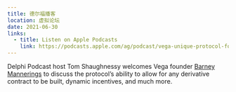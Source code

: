 ```yaml
---
title: 德尔福播客
location: 虚拟论坛
date: 2021-06-30
links:
  - title: Listen on Apple Podcasts
    link: https://podcasts.apple.com/ag/podcast/vega-unique-protocol-for-creating-trading-derivatives/id1438148082?i=1000527371803
---
```


Delphi Podcast host Tom Shaughnessy welcomes Vega founder <a href="https://twitter.com/barnabee" target="_blank">Barney Mannerings</a> to discuss the protocol’s ability to allow for any derivative contract to be built, dynamic incentives, and much more.
